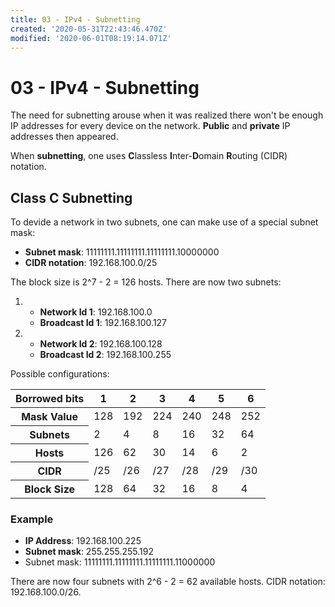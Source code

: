 ```yaml
---
title: 03 - IPv4 - Subnetting
created: '2020-05-31T22:43:46.470Z'
modified: '2020-06-01T08:19:14.071Z'
---
```


# 03 - IPv4 - Subnetting

The need for subnetting arouse when it was realized there won't be enough IP addresses for every device on the network. **Public** and **private** IP addresses then appeared.

When **subnetting**, one uses **C**lassless **I**nter-**D**omain **R**outing (CIDR) notation. 

## Class C Subnetting
To devide a network in two subnets, one can make use of a special subnet mask:
- **Subnet mask**: 11111111.11111111.11111111.10000000
- **CIDR notation**: 192.168.100.0/25

The block size is 2^7 - 2 = 126 hosts. There are now two subnets:
1. - **Network Id 1**: 192.168.100.0
   - **Broadcast Id 1**: 192.168.100.127
2. - **Network Id 2**: 192.168.100.128
   - **Broadcast Id 2**: 192.168.100.255

Possible configurations:
<table>
  <thead>
    <tr>
      <th>Borrowed bits</th>
      <th>1</th>
      <th>2</th>
      <th>3</th>
      <th>4</th>
      <th>5</th>
      <th>6</th>
    </tr>
  </thead>
  <tbody>
    <tr>
    	<th>Mask Value</th>
    	<td>128</td>
    	<td>192</td>
    	<td>224</td>
    	<td>240</td>
    	<td>248</td>
    	<td>252</td>
    </tr>
    <tr>
    	<th>Subnets</th>
    	<td>2</td>
    	<td>4</td>
    	<td>8</td>
    	<td>16</td>
    	<td>32</td>
    	<td>64</td>
    </tr>
    <tr>
    	<th>Hosts</th>
    	<td>126</td>
    	<td>62</td>
    	<td>30</td>
    	<td>14</td>
    	<td>6</td>
    	<td>2</td>
    </tr>
    <tr>
    	<th>CIDR</th>
    	<td>/25</td>
    	<td>/26</td>
    	<td>/27</td>
    	<td>/28</td>
    	<td>/29</td>
    	<td>/30</td>
    </tr>
    <tr>
    	<th>Block Size</th>
    	<td>128</td>
    	<td>64</td>
    	<td>32</td>
    	<td>16</td>
    	<td>8</td>
    	<td>4</td>
    </tr>
  </tbody>
</table>

### Example

- **IP Address**: 192.168.100.225
- **Subnet mask**: 255.255.255.192
- Subnet mask: 11111111.11111111.11111111.11000000

There are now four subnets with 2^6 - 2 = 62 available hosts. CIDR notation: 192.168.100.0/26.
